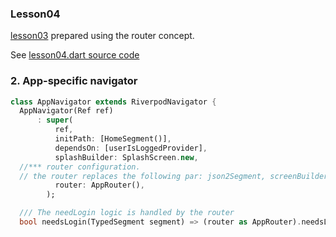
### Lesson04
 [lesson03](/doc/lesson03.md) prepared using the router concept.

See [lesson04.dart source code](/examples/doc/lib/src/lesson04/lesson04.dart)

### 2. App-specific navigator



```dart
class AppNavigator extends RiverpodNavigator {
  AppNavigator(Ref ref)
      : super(
          ref,
          initPath: [HomeSegment()],
          dependsOn: [userIsLoggedProvider],
          splashBuilder: SplashScreen.new,
  //*** router configuration.
  // the router replaces the following par: json2Segment, screenBuilder, segment2AsyncScreenActions
          router: AppRouter(), 
        );

  /// The needLogin logic is handled by the router
  bool needsLogin(TypedSegment segment) => (router as AppRouter).needsLogin(segment);
```

